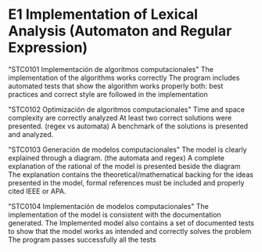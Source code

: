 # E1 Implementation of Lexical Analysis (Automaton and Regular Expression)


"STC0101
 Implementación de algoritmos computacionales"	The implementation of the algorithms works correctly
	The program includes automated tests that show the algorithm works properly
	both: best practices and correct style are followed in the implementation


"STC0102
Optimización de algoritmos computacionales"	Time and space complexity are correctly analyzed
	At least two correct solutions were presented.  (regex vs automata)
	A benchmark of the solutions is presented and analyzed.


"STC0103
 Generación de modelos computacionales"	The model is clearly explained through a diagram. (the automata and regex) 
	A complete explanation of the rational of the model is presented beside the diagram
	The explanation contains the theoretical/mathematical backing for the ideas presented in the model, formal references must be included and properly cited IEEE or APA.


"STC0104
Implementación de modelos computacionales"	The implementation of the model is consistent with the documentation generated.
	The Implemented model also contains a set of documented tests to show that the model works as intended and correctly solves the problem
	The program passes successfully all the tests
